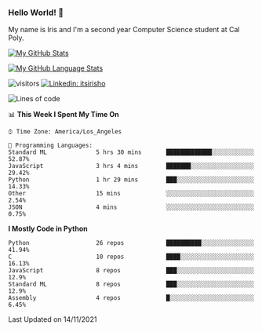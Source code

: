 ### Hello World! 👋

My name is Iris and I'm a second year Computer Science student at Cal Poly. 


[![My GitHub Stats](https://github-readme-stats.vercel.app/api?username=sleepyStick&show_icons=true&&count_private=true&include_all_commits=true&theme=buefy)]()

[![My GitHub Language Stats](https://github-readme-stats.vercel.app/api/top-langs/?username=sleepyStick&langs_count=5&theme=buefy)]()

![visitors](https://visitor-badge.glitch.me/badge?page_id=sleepyStick.sleepyStick)
[![Linkedin: itsirisho](https://img.shields.io/badge/-itsirisho-informational?style=flat-square&logo=Linkedin&logoColor=white&link=https://www.linkedin.com/in/itsirisho/)](https://www.linkedin.com/in/itsirisho/)

<!--START_SECTION:waka-->
![Lines of code](https://img.shields.io/badge/From%20Hello%20World%20I%27ve%20Written-13.2%20million%20lines%20of%20code-blue)

📊 **This Week I Spent My Time On** 

```text
⌚︎ Time Zone: America/Los_Angeles

💬 Programming Languages: 
Standard ML              5 hrs 30 mins       █████████████░░░░░░░░░░░░   52.87% 
JavaScript               3 hrs 4 mins        ███████░░░░░░░░░░░░░░░░░░   29.42% 
Python                   1 hr 29 mins        ███░░░░░░░░░░░░░░░░░░░░░░   14.33% 
Other                    15 mins             ░░░░░░░░░░░░░░░░░░░░░░░░░   2.54% 
JSON                     4 mins              ░░░░░░░░░░░░░░░░░░░░░░░░░   0.75%

```

**I Mostly Code in Python** 

```text
Python                   26 repos            ██████████░░░░░░░░░░░░░░░   41.94% 
C                        10 repos            ████░░░░░░░░░░░░░░░░░░░░░   16.13% 
JavaScript               8 repos             ███░░░░░░░░░░░░░░░░░░░░░░   12.9% 
Standard ML              8 repos             ███░░░░░░░░░░░░░░░░░░░░░░   12.9% 
Assembly                 4 repos             █░░░░░░░░░░░░░░░░░░░░░░░░   6.45%

```



 Last Updated on 14/11/2021
<!--END_SECTION:waka-->

<!--
**konanyuta/konanyuta** is a ✨ _special_ ✨ repository because its `README.md` (this file) appears on your GitHub profile.

Here are some ideas to get you started:

- 🔭 I’m currently working on ...
- 🌱 I’m currently learning ...
- 👯 I’m looking to collaborate on ...
- 🤔 I’m looking for help with ...
- 💬 Ask me about ...
- 📫 How to reach me: ...
- 😄 Pronouns: ...
- ⚡ Fun fact: ...
-->
